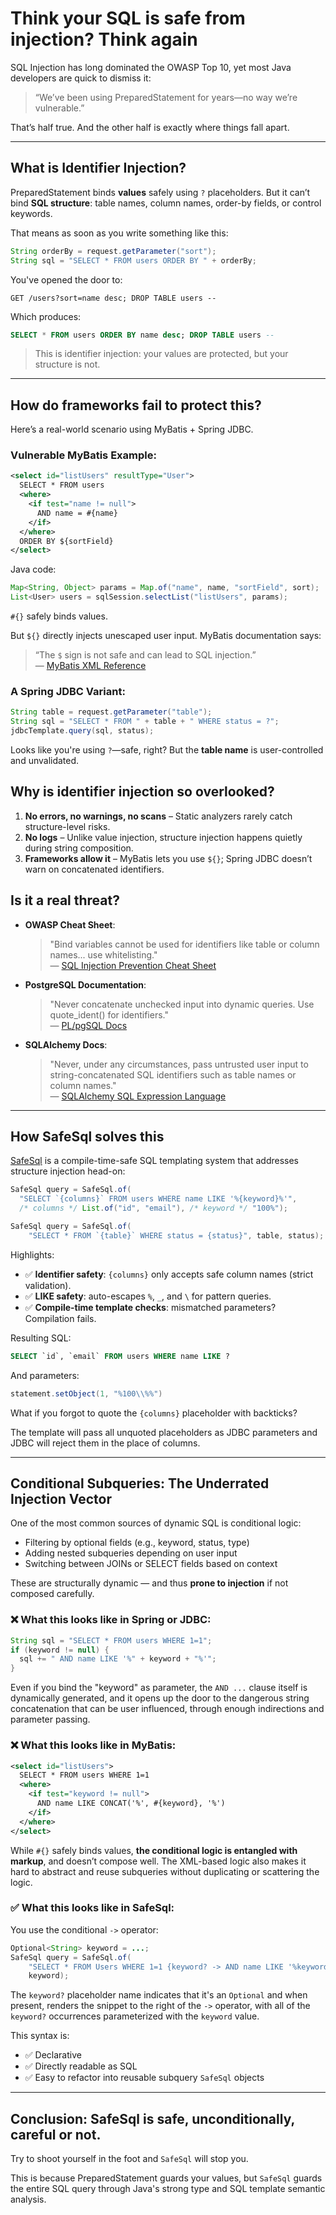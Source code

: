 # Think your SQL is safe from injection? Think again

SQL Injection has long dominated the OWASP Top 10, yet most Java developers are quick to dismiss it:

> “We’ve been using PreparedStatement for years—no way we’re vulnerable.”

That’s half true. And the other half is exactly where things fall apart.

---

## What is Identifier Injection?

PreparedStatement binds **values** safely using `?` placeholders.
But it can’t bind **SQL structure**: table names, column names,
order-by fields, or control keywords.

That means as soon as you write something like this:

```java
String orderBy = request.getParameter("sort");
String sql = "SELECT * FROM users ORDER BY " + orderBy;
```

You've opened the door to:

```http
GET /users?sort=name desc; DROP TABLE users --
```

Which produces:

```sql
SELECT * FROM users ORDER BY name desc; DROP TABLE users --
```

> This is identifier injection: your values are protected, but your structure is not.

---

## How do frameworks fail to protect this?

Here’s a real-world scenario using MyBatis + Spring JDBC.

### Vulnerable MyBatis Example:

```xml
<select id="listUsers" resultType="User">
  SELECT * FROM users
  <where>
    <if test="name != null">
      AND name = #{name}
    </if>
  </where>
  ORDER BY ${sortField}
</select>
```

Java code:

```java
Map<String, Object> params = Map.of("name", name, "sortField", sort);
List<User> users = sqlSession.selectList("listUsers", params);
```

`#{}` safely binds values.

But `${}` directly injects unescaped user input. MyBatis documentation says:

> “The `$` sign is not safe and can lead to SQL injection.”  
> — [MyBatis XML Reference](https://mybatis.org/mybatis-3/sqlmap-xml.html#Dynamic_SQL)

### A Spring JDBC Variant:

```java
String table = request.getParameter("table");
String sql = "SELECT * FROM " + table + " WHERE status = ?";
jdbcTemplate.query(sql, status);
```

Looks like you're using `?`—safe, right? But the **table name** is user-controlled and unvalidated.

## Why is identifier injection so overlooked?

1. **No errors, no warnings, no scans** – Static analyzers rarely catch structure-level risks.
2. **No logs** – Unlike value injection, structure injection happens quietly during string composition.
3. **Frameworks allow it** – MyBatis lets you use `${}`; Spring JDBC doesn’t warn on concatenated identifiers.

## Is it a real threat?

- **OWASP Cheat Sheet**:  
  > "Bind variables cannot be used for identifiers like table or column names... use whitelisting."  
  — [SQL Injection Prevention Cheat Sheet](https://cheatsheetseries.owasp.org/cheatsheets/SQL_Injection_Prevention_Cheat_Sheet.html)

- **PostgreSQL Documentation**:  
  > "Never concatenate unchecked input into dynamic queries. Use quote_ident() for identifiers."  
  — [PL/pgSQL Docs](https://www.postgresql.org/docs/current/plpgsql-statements.html#PLPGSQL-STATEMENTS-EXECUTING-DYN)

- **SQLAlchemy Docs**:  
  > "Never, under any circumstances, pass untrusted user input to string-concatenated SQL identifiers such as table names or column names."  
  — [SQLAlchemy SQL Expression Language](https://docs.sqlalchemy.org/en/20/core/tutorial.html)

---

## How SafeSql solves this

[SafeSql](https://google.github.io/mug/apidocs/com/google/mu/safesql/SafeSql.html) is a 
compile-time-safe SQL templating system that addresses structure injection head-on:

```java
SafeSql query = SafeSql.of(
  "SELECT `{columns}` FROM users WHERE name LIKE '%{keyword}%'",
  /* columns */ List.of("id", "email"), /* keyword */ "100%");
```

```java
SafeSql query = SafeSql.of(
    "SELECT * FROM `{table}` WHERE status = {status}", table, status);
```

Highlights:

- ✅ **Identifier safety**: ``{columns}`` only accepts safe column names (strict validation).
- ✅ **LIKE safety**: auto-escapes `%`, `_`, and `\` for pattern queries.
- ✅ **Compile-time template checks**: mismatched parameters? Compilation fails.

Resulting SQL:

```sql
SELECT `id`, `email` FROM users WHERE name LIKE ?
```

And parameters:

```java
statement.setObject(1, "%100\\%%")
```

What if you forgot to quote the `{columns}` placeholder with backticks?

The template will pass all unquoted placeholders as JDBC parameters and JDBC will reject
them in the place of columns.

---

## Conditional Subqueries: The Underrated Injection Vector

One of the most common sources of dynamic SQL is conditional logic:

- Filtering by optional fields (e.g., keyword, status, type)
- Adding nested subqueries depending on user input
- Switching between JOINs or SELECT fields based on context

These are structurally dynamic — and thus **prone to injection** if not composed carefully.

### ❌ What this looks like in Spring or JDBC:

```java
String sql = "SELECT * FROM users WHERE 1=1";
if (keyword != null) {
  sql += " AND name LIKE '%" + keyword + "%'";
}
```

Even if you bind the "keyword" as parameter,
the `AND ...` clause itself is dynamically generated,
and it opens up the door to the dangerous string concatenation that can be user
influenced, through enough indirections and parameter passing.

### ❌ What this looks like in MyBatis:

```xml
<select id="listUsers">
  SELECT * FROM users WHERE 1=1
  <where>
    <if test="keyword != null">
      AND name LIKE CONCAT('%', #{keyword}, '%')
    </if>
  </where>
</select>
```

While `#{}` safely binds values, **the conditional logic is entangled with markup**, and doesn’t compose well.
The XML-based logic also makes it hard to abstract and reuse subqueries without duplicating or scattering the logic.

### ✅ What this looks like in SafeSql:

You use the conditional `->` operator:

```java
Optional<String> keyword = ...;
SafeSql query = SafeSql.of(
    "SELECT * FROM Users WHERE 1=1 {keyword? -> AND name LIKE '%keyword?%'}",
    keyword);
```
The `keyword?` placeholder name indicates that it's an `Optional` and when present, renders the
snippet to the right of the `->` operator, with all of the `keyword?` occurrences parameterized
with the `keyword` value.

This syntax is:
- ✅ Declarative
- ✅ Directly readable as SQL
- ✅ Easy to refactor into reusable subquery `SafeSql` objects

---

## Conclusion: SafeSql is safe, unconditionally, careful or not.

Try to shoot yourself in the foot and `SafeSql` will stop you.

This is because PreparedStatement guards your values,
but `SafeSql` guards the entire SQL query through Java's strong type and SQL template semantic analysis.
